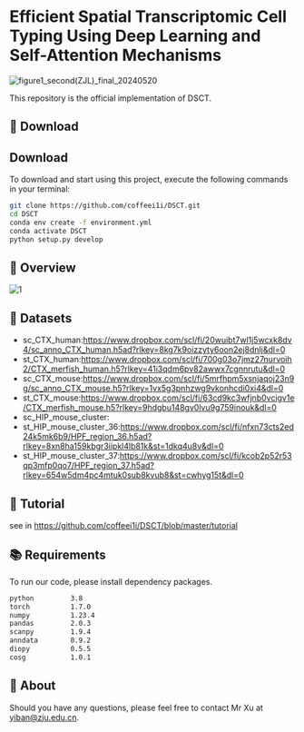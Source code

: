 # Efficient Spatial Transcriptomic Cell Typing Using Deep Learning and Self-Attention Mechanisms
![figure1_second(ZJL)_final_20240520](https://github.com/coffeei1i/DSCT/assets/97372807/f4bac695-1999-47c3-a8d8-6a6a3ca60f1d)


This repository is the official implementation of DSCT.
## 🚨 Download

## Download
To download and start using this project, execute the following commands in your terminal:


```bash
git clone https://github.com/coffeei1i/DSCT.git
cd DSCT
conda env create -f environment.yml
conda activate DSCT
python setup.py develop
```


## 🚀 Overview
![1](https://github.com/user-attachments/assets/19afc470-e8c5-4a07-9501-ad6c5dde32c9)


## 🔔 Datasets

- sc_CTX_human:https://www.dropbox.com/scl/fi/20wuibt7wl1j5wcxk8dv4/sc_anno_CTX_human.h5ad?rlkey=8kg7k9oizzyty6oon2ej8dnlj&dl=0
- st_CTX_human:https://www.dropbox.com/scl/fi/700g03o7jmz27nurvoih2/CTX_merfish_human.h5?rlkey=41i3qdm6pv82awwx7cgnnrutu&dl=0
- sc_CTX_mouse:https://www.dropbox.com/scl/fi/5mrfhpm5xsnjaqoj23n9g/sc_anno_CTX_mouse.h5?rlkey=1vx5g3pnhzwg9vkonhcdi0xi4&dl=0
- st_CTX_mouse:https://www.dropbox.com/scl/fi/63cd9kc3wfjnb0vcigv1e/CTX_merfish_mouse.h5?rlkey=9hdgbu148gv0lvu9g759inouk&dl=0
- sc_HIP_mouse_cluster:
- st_HIP_mouse_cluster_36:https://www.dropbox.com/scl/fi/nfxn73cts2ed24k5mk6b9/HPF_region_36.h5ad?rlkey=8xn8ha159kbgr3iipkl4lb81k&st=1dkq4u8v&dl=0
- st_HIP_mouse_cluster_37:https://www.dropbox.com/scl/fi/kcob2p52r53qp3mfp0qo7/HPF_region_37.h5ad?rlkey=654w5dm4pc4mtuk0sub8kvub8&st=cwhyg15t&dl=0
## 🤖 Tutorial

see in https://github.com/coffeei1i/DSCT/blob/master/tutorial



## 📚 Requirements
To run our code, please install dependency packages.
```bash
python         3.8
torch          1.7.0
numpy          1.23.4
pandas         2.0.3
scanpy         1.9.4
anndata        0.9.2
diopy          0.5.5
cosg           1.0.1
```


## 🤝 About

Should you have any questions, please feel free to contact Mr Xu at yiban@zju.edu.cn.


